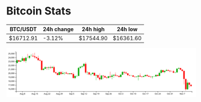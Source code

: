 # Bitcoin Stats

BTC/USDT|24h change|24h high|24h low|
|---|---|---|---|
|$16712.91|-3.12%|$17544.90|$16361.60|

<img src="./chart.svg">
